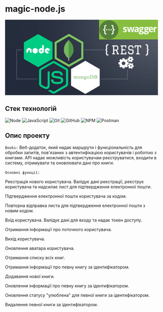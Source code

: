 # magic-node.js

![Node.js](./assets/Node.js-e-MongoDB-e-swagger.png)

## Стек технологій

![Node](https://img.shields.io/badge/Node%20js-339933?style=for-the-badge&logo=nodedotjs&logoColor=white)
![JavaScript](https://img.shields.io/badge/javascript-%23323330.svg?style=for-the-badge&logo=javascript&logoColor=%23F7DF1E)
![Git](https://img.shields.io/badge/git-%23F05033.svg?style=for-the-badge&logo=git&logoColor=white)
![GitHub](https://img.shields.io/badge/github-%23121011.svg?style=for-the-badge&logo=github&logoColor=white)
![NPM](https://img.shields.io/badge/NPM-%23000000.svg?style=for-the-badge&logo=npm&logoColor=white)
![Postman](https://img.shields.io/badge/Postman-FF6C37?style=for-the-badge&logo=Postman&logoColor=white)

## Опис проекту

`Books:` Веб-додаток, який надає маршрути і функціональність для обробки запитів, пов'язаних з автентифікацією користувачів і роботою з книгами. API надає можливість користувачам реєструватися, входити в систему, отримувати та оновлювати дані про книги.

`Основні функції:`

Реєстрація нового користувача. Валідує дані реєстрації, реєструє користувача та надсилає лист для підтвердження електронної пошти.

Підтвердження електронної пошти користувача за кодом.

Повторна відправка листа для підтвердження електронної пошти з новим кодом.

Вхід користувача. Валідує дані для входу та надає токен доступу.

Отримання інформації про поточного користувача.

Вихід користувача.

Оновлення аватара користувача.

Отримання списку всіх книг.

Отримання інформації про певну книгу за ідентифікатором.

Додавання нової книги.

Оновлення інформації про певну книгу за ідентифікатором.

Оновлення статусу "улюблена" для певної книги за ідентифікатором.

Видалення певної книги за ідентифікатором.

